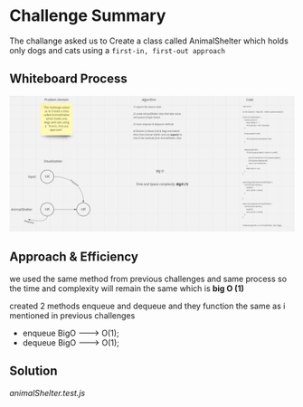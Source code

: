 # Challenge Summary
The challange asked us to Create a class called AnimalShelter which holds only dogs and cats using a `first-in, first-out approach`


## Whiteboard Process
![](./challenge12.png)

## Approach & Efficiency
we used the same method from previous challenges and same process so the time and complexity will remain the same which is **big O (1)**

created 2 methods enqueue and dequeue and they function the same as i mentioned in previous challenges

* enqueue BigO ---> O(1);
* dequeue BigO ---> O(1);

## Solution

*animalShelter.test.js*